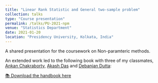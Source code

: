 ```yaml
---
title: "Linear Rank Statistic and General two-sample problem"
collection: talks
type: "Course presentation"
permalink: /talks/PU-2021-npm
venue: "Statistics Department"
date: 2021-01-20
location: "Presidency University, Kolkata, India"
---
```


A shared presentation for the coursework on Non-paramteric methods.

An extended work led to the following book with three of my classmates, [Ankan Chakraborty](https://www.linkedin.com/in/ankan-chakraborty-1a78991a3/), [Akash Das](https://www.linkedin.com/in/akash-das1/) and [Debanjan Dutta](https://www.linkedin.com/in/dutta-debanjan/):

[📚 Download the handbook here](/anubhabbiswas.github.io/files/npm_book.pdf)